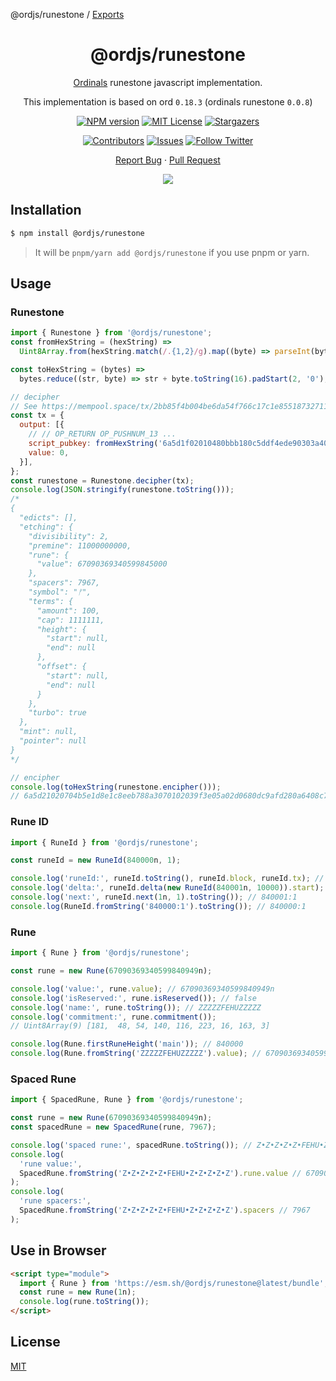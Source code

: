 @ordjs/runestone / [Exports](modules.md)

<div align="center"><a name="readme-top"></a>

<h1>@ordjs/runestone</h1>

[Ordinals](https://ordinals.com/) runestone javascript implementation.

This implementation is based on ord `0.18.3` (ordinals runestone `0.0.8`)

[![NPM version][npm-image]][npm-url]
[![MIT License][license-shield]][license-url]
[![Stargazers][stars-shield]][stars-url]

[![Contributors][contributors-shield]][contributors-url]
[![Issues][issues-shield]][issues-url]
[![Follow Twitter][twitter-image]][twitter-url]

[Report Bug](https://github.com/jeasonstudio/runestone/issues/new) · [Pull Request](https://github.com/jeasonstudio/runestone/compare)

![](https://raw.githubusercontent.com/andreasbm/readme/master/assets/lines/rainbow.png)

[npm-image]: https://img.shields.io/npm/v/@ordjs/runestone?style=for-the-badge
[npm-url]: http://npmjs.org/package/@ordjs/runestone

[codecov-image]: https://img.shields.io/codecov/c/github/jeasonstudio/runestone/master.svg?style=for-the-badge
[codecov-url]: https://codecov.io/gh/jeasonstudio/runestone/branch/master
[license-shield]: https://img.shields.io/github/license/jeasonstudio/runestone.svg?style=for-the-badge
[license-url]: https://github.com/jeasonstudio/runestone/blob/master/LICENSE

[contributors-shield]: https://img.shields.io/github/contributors/jeasonstudio/runestone.svg?style=for-the-badge
[contributors-url]: https://github.com/jeasonstudio/runestone/graphs/contributors
[stars-shield]: https://img.shields.io/github/stars/jeasonstudio/runestone.svg?style=for-the-badge
[stars-url]: https://github.com/jeasonstudio/runestone/stargazers
[issues-shield]: https://img.shields.io/github/issues/jeasonstudio/runestone.svg?style=for-the-badge
[issues-url]: https://github.com/jeasonstudio/runestone/issues
[twitter-image]: https://img.shields.io/twitter/follow/jeasonstudio?style=for-the-badge&logo=x
[twitter-url]: https://twitter.com/jeasonstudio

</div>

## Installation

```bash
$ npm install @ordjs/runestone
```

> It will be `pnpm/yarn add @ordjs/runestone` if you use pnpm or yarn.

## Usage

### Runestone

```javascript
import { Runestone } from '@ordjs/runestone';
const fromHexString = (hexString) =>
  Uint8Array.from(hexString.match(/.{1,2}/g).map((byte) => parseInt(byte, 16)));

const toHexString = (bytes) =>
  bytes.reduce((str, byte) => str + byte.toString(16).padStart(2, '0'), '');

// decipher
// See https://mempool.space/tx/2bb85f4b004be6da54f766c17c1e855187327112c231ef2ff35ebad0ea67c69e
const tx = {
  output: [{
    // // OP_RETURN OP_PUSHNUM_13 ...
    script_pubkey: fromHexString('6a5d1f02010480bbb180c5ddf4ede90303a40805b5e9070680809dd085bedd031601'),
    value: 0,
  }],
};
const runestone = Runestone.decipher(tx);
console.log(JSON.stringify(runestone.toString()));
/*
{
  "edicts": [],
  "etching": {
    "divisibility": 2,
    "premine": 11000000000,
    "rune": {
      "value": 67090369340599845000
    },
    "spacers": 7967,
    "symbol": "ᚠ",
    "terms": {
      "amount": 100,
      "cap": 1111111,
      "height": {
        "start": null,
        "end": null
      },
      "offset": {
        "start": null,
        "end": null
      }
    },
    "turbo": true
  },
  "mint": null,
  "pointer": null
}
*/

// encipher
console.log(toHexString(runestone.encipher()));
// 6a5d21020704b5e1d8e1c8eeb788a3070102039f3e05a02d0680dc9afd280a6408c7e843
```

### Rune ID

```javascript
import { RuneId } from '@ordjs/runestone';

const runeId = new RuneId(840000n, 1);

console.log('runeId:', runeId.toString(), runeId.block, runeId.tx); // 840000:1 840000n 1
console.log('delta:', runeId.delta(new RuneId(840001n, 10000)).start); // 1n
console.log('next:', runeId.next(1n, 1).toString()); // 840001:1
console.log(RuneId.fromString('840000:1').toString()); // 840000:1
```

### Rune

```javascript
import { Rune } from '@ordjs/runestone';

const rune = new Rune(67090369340599840949n);

console.log('value:', rune.value); // 67090369340599840949n
console.log('isReserved:', rune.isReserved()); // false
console.log('name:', rune.toString()); // ZZZZZFEHUZZZZZ
console.log('commitment:', rune.commitment());
// Uint8Array(9) [181,  48, 54, 140, 116, 223, 16, 163, 3]

console.log(Rune.firstRuneHeight('main')); // 840000
console.log(Rune.fromString('ZZZZZFEHUZZZZZ').value); // 67090369340599840949n
```

### Spaced Rune

```javascript
import { SpacedRune, Rune } from '@ordjs/runestone';

const rune = new Rune(67090369340599840949n);
const spacedRune = new SpacedRune(rune, 7967);

console.log('spaced rune:', spacedRune.toString()); // Z•Z•Z•Z•Z•FEHU•Z•Z•Z•Z•Z
console.log(
  'rune value:',
  SpacedRune.fromString('Z•Z•Z•Z•Z•FEHU•Z•Z•Z•Z•Z').rune.value // 67090369340599840949n
);
console.log(
  'rune spacers:',
  SpacedRune.fromString('Z•Z•Z•Z•Z•FEHU•Z•Z•Z•Z•Z').spacers // 7967
);
```

## Use in Browser

```html
<script type="module">
  import { Rune } from 'https://esm.sh/@ordjs/runestone@latest/bundle';
  const rune = new Rune(1n);
  console.log(rune.toString());
</script>
```

## License

[MIT](./LICENSE)
